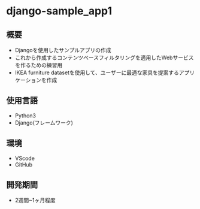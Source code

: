 # django-sample_app1
## 概要
- Djangoを使用したサンプルアプリの作成
- これから作成するコンテンツベースフィルタリングを適用したWebサービスを作るための練習用
- IKEA furniture datasetを使用して、ユーザーに最適な家具を提案するアプリケーションを作成

## 使用言語
- Python3
- Django(フレームワーク)

## 環境
- VScode
- GitHub

## 開発期間
- 2週間~1ヶ月程度